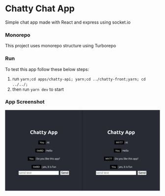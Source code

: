 # Chatty Chat App
Simple chat app made with React and express using socket.io

### Monorepo
This project uses monorepo structure using Turborepo

### Run
To test this app follow these below steps:
1. run `yarn;cd apps/chatty-api; yarn;cd ../chatty-front;yarn; cd ../../;`
2. then run `yarn dev` to start

### App Screenshot
![](./screenshot.png)
